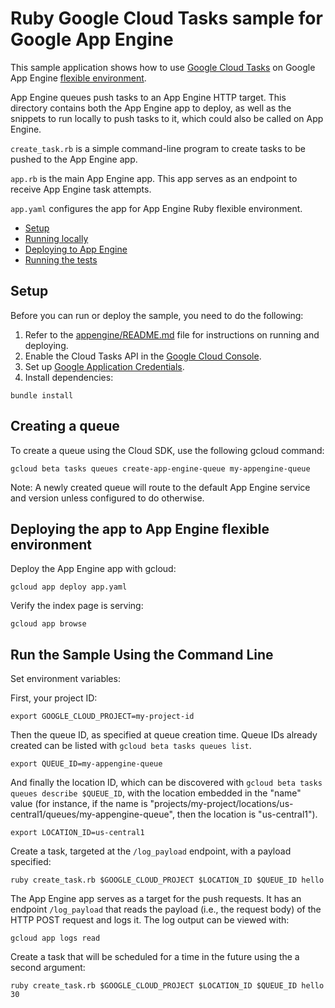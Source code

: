 # Ruby Google Cloud Tasks sample for Google App Engine

This sample application shows how to use [Google Cloud Tasks](https://cloud.google.com/cloud-tasks/)
on Google App Engine [flexible environment][appengine-flex].

App Engine queues push tasks to an App Engine HTTP target. This directory
contains both the App Engine app to deploy, as well as the snippets to run
locally to push tasks to it, which could also be called on App Engine.

`create_task.rb` is a simple command-line program to create tasks to be pushed to
the App Engine app.

`app.rb` is the main App Engine app. This app serves as an endpoint to
receive App Engine task attempts.

`app.yaml` configures the app for App Engine Ruby flexible
environment.

* [Setup](#setup)
* [Running locally](#running-locally)
* [Deploying to App Engine](#deploying-to-app-engine)
* [Running the tests](#running-the-tests)

## Setup

Before you can run or deploy the sample, you need to do the following:

1.  Refer to the [appengine/README.md](readme) file for instructions on
    running and deploying.
1.  Enable the Cloud Tasks API in the [Google Cloud Console](https://console.cloud.google.com/apis/api/tasks.googleapis.com).
1.  Set up [Google Application Credentials](https://cloud.google.com/docs/authentication/getting-started).
1.  Install dependencies:
```
bundle install
```

## Creating a queue

To create a queue using the Cloud SDK, use the following gcloud command:

    gcloud beta tasks queues create-app-engine-queue my-appengine-queue

Note: A newly created queue will route to the default App Engine service and
version unless configured to do otherwise.

## Deploying the app to App Engine flexible environment

Deploy the App Engine app with gcloud:

    gcloud app deploy app.yaml

Verify the index page is serving:

    gcloud app browse

## Run the Sample Using the Command Line

Set environment variables:

First, your project ID:

```
export GOOGLE_CLOUD_PROJECT=my-project-id
```

Then the queue ID, as specified at queue creation time. Queue IDs already
created can be listed with `gcloud beta tasks queues list`.

```
export QUEUE_ID=my-appengine-queue
```

And finally the location ID, which can be discovered with
`gcloud beta tasks queues describe $QUEUE_ID`, with the location embedded in
the "name" value (for instance, if the name is
"projects/my-project/locations/us-central1/queues/my-appengine-queue", then the
location is "us-central1").

```
export LOCATION_ID=us-central1
```

Create a task, targeted at the `/log_payload` endpoint, with a payload specified:

```
ruby create_task.rb $GOOGLE_CLOUD_PROJECT $LOCATION_ID $QUEUE_ID hello
```

The App Engine app serves as a target for the push requests. It has an
endpoint `/log_payload` that reads the payload (i.e., the request body) of the
HTTP POST request and logs it. The log output can be viewed with:

    gcloud app logs read

Create a task that will be scheduled for a time in the future using the
a second argument:

```
ruby create_task.rb $GOOGLE_CLOUD_PROJECT $LOCATION_ID $QUEUE_ID hello 30
```

[appengine-flex]: https://cloud.google.com/appengine/docs/flexible/ruby
